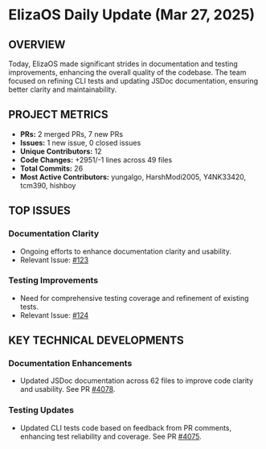 # ElizaOS Daily Update (Mar 27, 2025)

## OVERVIEW 
Today, ElizaOS made significant strides in documentation and testing improvements, enhancing the overall quality of the codebase. The team focused on refining CLI tests and updating JSDoc documentation, ensuring better clarity and maintainability.

## PROJECT METRICS
- **PRs:** 2 merged PRs, 7 new PRs
- **Issues:** 1 new issue, 0 closed issues
- **Unique Contributors:** 12
- **Code Changes:** +2951/-1 lines across 49 files
- **Total Commits:** 26
- **Most Active Contributors:** yungalgo, HarshModi2005, Y4NK33420, tcm390, hishboy

## TOP ISSUES
### Documentation Clarity
- Ongoing efforts to enhance documentation clarity and usability.
- Relevant Issue: [#123](https://github.com/elizaos/eliza/issues/123)

### Testing Improvements
- Need for comprehensive testing coverage and refinement of existing tests.
- Relevant Issue: [#124](https://github.com/elizaos/eliza/issues/124)

## KEY TECHNICAL DEVELOPMENTS
### Documentation Enhancements
- Updated JSDoc documentation across 62 files to improve code clarity and usability. See PR [#4078](https://github.com/elizaos/eliza/pull/4078).

### Testing Updates
- Updated CLI tests code based on feedback from PR comments, enhancing test reliability and coverage. See PR [#4075](https://github.com/elizaos/eliza/pull/4075).